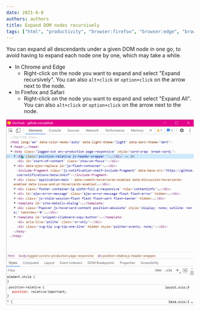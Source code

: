 ```yaml
---
date: 2021-6-8
authors: authors
title: Expand DOM nodes recursively
tags: ["html", "productivity", "browser:firefox", "browser:edge", "browser:chrome", "browser:safari"]
---
```

You can expand all descendants under a given DOM node in one go, to avoid having to expand each node one by one, which may take a while.

* In Chrome and Edge
  * Right-click on the node you want to expand and select "Expand recursively". You can also `alt+click` or `option+click` on the arrow next to the node.
* In Firefox and Safari
  * Right-click on the node you want to expand and select "Expand All". You can also `alt+click` or `option+click` on the arrow next to the node.


![GIF animation showing right-clicking on a node in Chrome's Elements panel and choosing "expand recursively"](/assets/img/expand-nodes-recursively.gif)